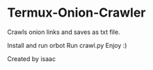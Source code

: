 # Termux-Onion-Crawler
Crawls onion links and saves as txt file. 

Install and run orbot 
Run crawl.py
Enjoy :) 

Created by isaac
